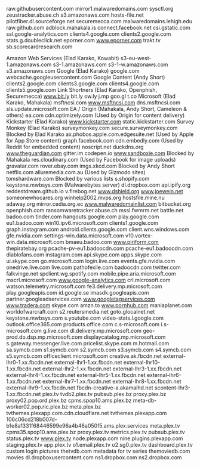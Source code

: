 raw.githubusercontent.com
mirror1.malwaredomains.com
sysctl.org
zeustracker.abuse.ch
s3.amazonaws.com
hosts-file.net
pilotfiber.dl.sourceforge.net
securemecca.com
malwaredomains.lehigh.edu
raw.github.com
adblock.mahakala.is
connect.facebook.net
csi.gstatic.com
ssl.google-analytics.com
clients4.google.com
clients2.google.com
stats.g.doubleclick.net
eporner.com
www.eporner.com
trakt.tv
sb.scorecardresearch.com

Amazon Web Services (Elad Karako, Kowabit)
s3-eu-west-1.amazonaws.com
s3-1.amazonaws.com
s3-1-w.amazonaws.com
s3.amazonaws.com
Google (Elad Karako)
google.com
webcache.googleusercontent.com
Google Content (Andy Short)
clients2.google.com
clients3.google.com
clients4.google.com
clients5.google.com
Link Shortners (Elad Karako, Openphish, Securemecca)
www.bit.ly
bit.ly
ow.ly
j.mp
goo.gl
t.co
Microsoft (Elad Karako, Mahakala)
msftncsi.com
www.msftncsi.com
dns.msftncsi.com
sls.update.microsoft.com
EA / Origin (Mahakala, Andy Short, Cameleon & others)
ea.com
cdn.optimizely.com (Used by Origin for content delivery)
Kickstarter (Elad Karako)
www.kickstarter.com
static.kickstarter.com
Survey Monkey (Elad Karako)
surveymonkey.com
secure.surveymonkey.com
Blocked by Elad Karako
ax.phobos.apple.com.edgesuite.net (Used by Apple for App Store content)
graph.facebook.com
cdn.embedly.com (Used by Reddit for embedded content)
noscript.net
duckdns.org
www.theguardian.com
gitter.im
codepen.io
www.sandboxie.com
Blocked by Mahakala
res.cloudinary.com (Used by Facebook for image uploads)
gravatar.com
rover.ebay.com
imgs.xkcd.com
Blocked by Andy Short
netflix.com
alluremedia.com.au (Used by Gizmodo sites)
tomshardware.com
Blocked by various lists
s.shopify.com
keystone.mwbsys.com (Malwarebytes server)
dl.dropbox.com
api.ipify.org
reddestdream.github.io
v.firebog.net
www.dshield.org
www.joewein.net
someonewhocares.org
winhelp2002.mvps.org
hostsfile.mine.nu
adaway.org
mirror.cedia.org.ec
www.malwaredomainlist.com
bitbucket.org
openphish.com
ransomwaretracker.abuse.ch
mssl.fwmrm.net
battle.net
badoo.com
tinder.com
hangouts.google.com
play.google.com
eu1.badoo.com
win10.ipv6.microsoft.com
clients1.google.com
graph.instagram.com
android.clients.google.com
client.wns.windows.com
gfe.nvidia.com
settings-win.data.microsoft.com
v10.vortex-win.data.microsoft.com
bmaeu.badoo.com
www.piriform.com
thepiratebay.org
pcache-pv-eu1.badoocdn.com
pcache-eu1.badoocdn.com
diablofans.com
instagram.com
api.skype.com
apps.skype.com
ui.skype.com
go.microsoft.com
login.live.com
events.gfe.nvidia.com
onedrive.live.com
live.com
pathofexile.com
badoocdn.com
twitter.com
falkvinge.net
spclient.wg.spotify.com
mobile.pipe.aria.microsoft.com
mscrl.microsoft.com
www.google-analytics.com
crl.microsoft.com
watson.telemetry.microsoft.com
fe3.delivery.mp.microsoft.com
play.googleapis.com
id.google.se
imasdk.googleapis.com
partner.googleadservices.com
www.googletagservices.com
www.tradera.com
skype.com
amzn.to
www.pornhub.com
maniaplanet.com
worldofwarcraft.com
s2.reutersmedia.net
goto.glocalnet.net
keystone.mwbsys.com
s.youtube.com
video-stats.l.google.com
outlook.office365.com
products.office.com
c.s-microsoft.com
i.s-microsoft.com
g.live.com
dl.delivery.mp.microsoft.com
geo-prod.do.dsp.mp.microsoft.com
displaycatalog.mp.microsoft.com
s.gateway.messenger.live.com
pricelist.skype.com
m.hotmail.com
sa.symcb.com
s1.symcb.com
s2.symcb.com
s3.symcb.com
s4.symcb.com
s5.symcb.com
officeclient.microsoft.com
creative.ak.fbcdn.net
external-lhr0-1.xx.fbcdn.net
external-lhr1-1.xx.fbcdn.net
external-lhr10-1.xx.fbcdn.net
external-lhr2-1.xx.fbcdn.net
external-lhr3-1.xx.fbcdn.net
external-lhr4-1.xx.fbcdn.net
external-lhr5-1.xx.fbcdn.net
external-lhr6-1.xx.fbcdn.net
external-lhr7-1.xx.fbcdn.net
external-lhr8-1.xx.fbcdn.net
external-lhr9-1.xx.fbcdn.net
fbcdn-creative-a.akamaihd.net
scontent-lhr3-1.xx.fbcdn.net
plex.tv
tvdb2.plex.tv
pubsub.plex.bz
proxy.plex.bz
proxy02.pop.ord.plex.bz
cpms.spop10.ams.plex.bz
meta-db-worker02.pop.ric.plex.bz
meta.plex.bz
tvthemes.plexapp.com.cdn.cloudflare.net
tvthemes.plexapp.com
106c06cd218b007d-b1e8a1331f68446599e96a4b46a050f5.ams.plex.services
meta.plex.tv
cpms35.spop10.ams.plex.bz
proxy.plex.tv
metrics.plex.tv
pubsub.plex.tv
status.plex.tv
www.plex.tv
node.plexapp.com
nine.plugins.plexapp.com
staging.plex.tv
app.plex.tv
o1.email.plex.tv
o2.sg0.plex.tv
dashboard.plex.tv
custom
login
pictures
thetvdb.com
metadata
for
tv
series
themoviedb.com
movies
dl.dropboxusercontent.com
ns1.dropbox.com
ns2.dropbox.com
